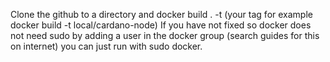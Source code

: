 Clone the github to a directory and docker build . -t (your tag for example docker build -t local/cardano-node)
If you have not fixed so docker does not need sudo by adding a user in the docker group (search guides for this on internet)
you can just run with sudo docker.

